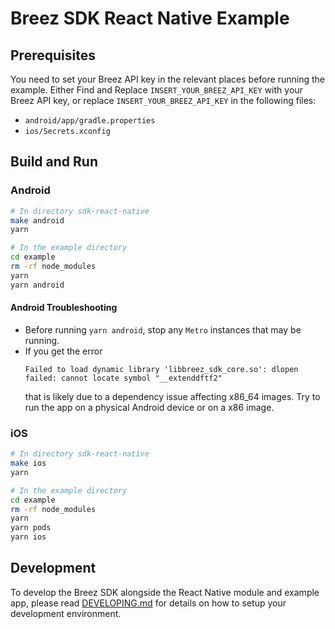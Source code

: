 # Breez SDK React Native Example

## Prerequisites
You need to set your Breez API key in the relevant places before running the example.
Either Find and Replace `INSERT_YOUR_BREEZ_API_KEY` with your Breez API key, 
or replace `INSERT_YOUR_BREEZ_API_KEY` in the following files:
* `android/app/gradle.properties`
* `ios/Secrets.xconfig`

## Build and Run

### Android

```bash
# In directory sdk-react-native
make android
yarn

# In the example directory
cd example
rm -rf node_modules
yarn
yarn android
```

#### Android Troubleshooting

* Before running `yarn android`, stop any `Metro` instances that may be running.
* If you get the error
  ```
  Failed to load dynamic library 'libbreez_sdk_core.so': dlopen failed: cannot locate symbol "__extenddftf2"
  ```
  that is likely due to a dependency issue affecting x86_64 images. Try to run the app on a physical Android device or on a x86 image.

### iOS

```bash
# In directory sdk-react-native
make ios
yarn

# In the example directory
cd example
rm -rf node_modules
yarn
yarn pods
yarn ios
```

## Development

To develop the Breez SDK alongside the React Native module and example app, please read [DEVELOPING.md](../DEVELOPING.md) for details on how to setup your development environment.
